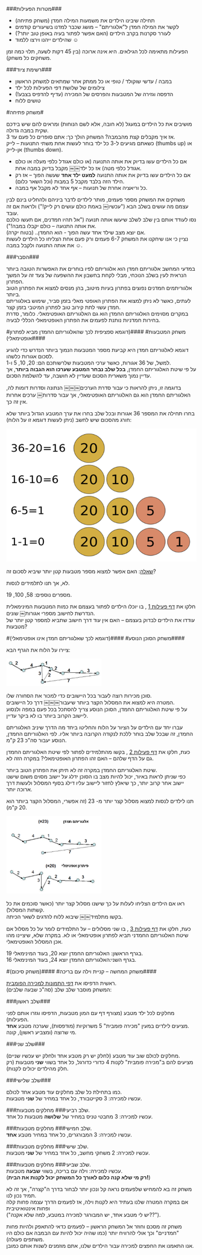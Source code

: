 
###מטרות הפעילות###

* תחילה שיבינו הילדים את משמעות המילה חמדן (משחק פתיחה)
* לקשר את המילה חמדן ל"אלגוריתם" – מושג שכבר למדנו בשיעורים קודמים
* לעורר סקרנות בקרב הילדים (האם אפשר לפתור בעיה באופן טוב יותר?)
* שהילדים ייהנו וירצו ללמוד &#9786;

הפעילות מתאימה לכל הגילאים. היא אינה ארוכה (בין 45 דקות לשעה, תלוי כמה זמן משחקים כל משחק).


###רשימת ציוד###

* במבה / עדשי שוקולד / טופי או כל ממתק אחר שמתאים למשחק הראשון
* צילומים של שלושת דפי הפעילות לכל ילד
* הדפסה וגזירה של המטבעות והפרסים של המכירה (עדיף להדפיס בצבע!)
* טושים ללוח


#משחק פתיחה#

מושיבים את כל הילדים במעגל (לא חובה, אלא לשם הנוחות) ומראים להם שיש בידכם שקית במבה גדולה.   
אז איך מקבלים קצת מהבמבה? המשחק הולך כך: אתם סופרים כל פעם עד 3.   
כשאתם מגיעים ל-3 כל ילד בוחר לעשות אחת משתי התנועות – לייק (thumbs up) או אן-לייק (thumbs down).

* אם כל הילדים עשו בדיוק את אותה התנועה (או כולם אגודל כלפי מעלה או כולם אגודל כלפי מטה) אז כל ילד￼￼
מקבל בדיוק במבה אחת. 
* אם כל הילדים עשו בדיוק את אותה התנועה **למעט ילד אחד** שעשה הפוך – אז רק הילד הזה בלבד מקבל 5
במבות (וכל השאר כלום). 
* כל וריאציה אחרת של תנועות – אף אחד לא מקבל אף במבה.

משחקים את המשחק מספר פעמים, מותר לילדים לדבר ביניהם ולהחליט בינם לבין עצמם מה עושים בשלב הבא ("עכשיו￼ באמת כולם עושים רק לייק!") ולראות אם זה עובד.   
 נסו לעודד אותם בין שלב לשלב שיעשו אותה תנועה ("אל תהיו חמדנים, אם תעשו כולכם את אותה התנועה – כולם יקבלו במבה!").  
אם יוצא מצב שילד אחד עשה הפוך - הוא החמדן.. (בטוח יקרה).  
נציין כי אנו שיחקנו את המשחק 6-7 פעמים ורק פעם אחת הצליחו כל הילדים לעשות את אותה התנועה ולקבל במבה &#9786;.

###הסבר###

במדעי המחשב אלגוריתם חמדן הוא אלגוריתם לפיו בוחרים את האפשרות הטובה ביותר הנראית לעין בשלב הנוכחי, מבלי לקחת בחשבון את ההשפעה של צעד זה על המשך הפתרון.   
 אלגוריתמים חמדנים נפוצים בפתרון בעיות מיטוב, בהן מנסים למצוא את הפתרון הטוב ביותר.   
לעתים, כאשר לא ניתן למצוא את הפתרון האופטי מאלי בזמן סביר, שימוש באלגוריתם חמדן עשוי לתת קירוב טוב לפתרון המיטבי בזמן קצר.  
במקרים מסוימים האלגוריתם החמדן הוא גם האלגוריתם האופטימאלי. כלומר, סדרת בחירות חמדניות נותנת לפעמים את הפתרון האופטימאלי הכללי לבעיה.


#משחק המטבעות#
####(דוגמא ספציפית לכך שהאלגוריתם החמדן מביא לפתרון אופטימאלי)####

דוגמא לאלגוריתם חמדן היא קביעת מספר המטבעות הנמוך ביותר הנדרש כדי להגיע לסכום אגורות כלשהו.  
 למשל, של 36 אגורות, כאשר ערכי המטבעות שלרשותכם הם: 20, 10, 5 ו-1.  
  על פי שיטת האלגוריתם החמדן, **בכל שלב נבחר המטבע שערכו הוא הגבוה ביותר**, אך עדיין נמוך משארית הסכום שעדיין לא חושבה, עד להשלמת הסכום.

בדוגמה זו, ניתן להראות כי עבור סדרת הערכים￼￼￼ הנתונה וסדרות דומות לה, האלגוריתם החמדן הוא גם האלגוריתם האופטימאלי, אך עבור סדרות￼ ערכים אחרות אין זה כך.

בחרו תחילה את המספר 36 אגורות ובכל שלב בחרו את ערך המטבע הגדול ביותר שלא חורג מהסכום שיש לחשב (ניתן לעשות דוגמא זו על הלוח):

<div id="container" align="center">
  <img class="img-responsive" src="greedy-algorithms/img01.png" title=""/>
</div>

<u>שאלה</u>: האם אפשר למצוא מספר מטבעות קטן יותר שיביא לסכום זה?

לא, אך תנו לתלמידים לנסות.

מספרים נוספים: 58, 100, 19.

חלקו את 
[דף פעילות 1](greedy-algorithms/appendix-a.html "")
, בו יוכלו הילדים לפתור בעצמם את כמות המטבעות המינימאלית הנדרשת לחישוב מספרי אגורות￼ שונים.   
עודדו את הילדים לבדוק בעצמם – האם אין עוד דרך חישוב שתביא למספר קטן יותר של מטבעות?


#משחק הסוכן הנוסע#
####(דוגמא לכך שאלגוריתם חמדן אינו אופטימאלי)####

ציירו על הלוח את הגרף הבא:  
<div id="container" align="center" style="width:50%">
  <img class="img-responsive" src="greedy-algorithms/img02.png" title=""/>
</div>

סוכן מכירות רוצה לעבור בכל היישובים כדי למכור את הסחורה שלו.   
המטרה היא למצוא את המסלול הקצר ביותר שיעבור￼￼￼ דרך כל היישובים.   
על פי שיטת האלגוריתם החמדן, הסוכן הנוסע צריך להסתכל בכל פעם במפה ולנסוע ליישוב הקרוב ביותר בו לא ביקר עדיין.

עברו יחד עם הילדים על הציור על הלוח והחליטו ביחד מה הדרך שיניב האלגוריתם החמדן, זה שבכל שלב בוחר ללכת לנקודה הקרובה ביותר אליו. לפי האלגוריתם החמדן, הנוסע יעבור סה"כ 23 ק"מ.

כעת, חלקו את [דף פעילות 2](greedy-algorithms/appendix-b.html "")
, בקשו מהתלמידים לפתור לפי שיטת האלגוריתם החמדן גם על הדף שלהם – 
האם זהו הפתרון האופטימאלי? במקרה הזה לא.

שיטת האלגוריתם החמדן במקרה זה לא תיתן את הפתרון הטוב ביותר.   
כפי שניתן לראות באיור, יכול להיות מצב בו הסוכן ידלג על יישוב מסוים משום שישנו יישוב אחר קרוב יותר, כך שיאלץ לחזור ליישוב עליו דילג בסוף המסלול ולעשות דרך ארוכה יותר.

תנו לילדים לנסות למצוא מסלול קצר יותר מ- 23 (זה אפשרי, המסלול הקצר ביותר הוא 20 ק"מ).

<div id="container" align="center" style="width:50%">
  <img class="img-responsive" src="greedy-algorithms/img03.png" title=""/>
</div>

ראו אם הילדים הצליחו לעלות על כך שישנו מסלול קצר יותר (כאשר סוכמים את כל קשתות המסלול).  
בקשו מתלמיד￼￼ שיבוא ללוח להדגים לשאר הכיתה.

כעת, חלקו את
 [דף פעילות 3](greedy-algorithms/appendix-c.html "")
, בו שני מסלולים – על התלמידים לומר על כל מסלול אם שיטת האלגוריתם החמדני תביא לפתרון אופטימאלי או לא.     במקרה שלא, שיציינו מהו אכן המסלול האופטימאלי.    

בגרף הראשון: האלגוריתם החמדן יוצא 20, בעוד המינימאלי 19.   
בגרף השני:האלגוריתם החמדן יוצא 24, בעוד המינימאלי 16.


#משחק המחשה – קניית וילה עם בריכה#
####(משחק סיכום)####

ראשית הדפיסו את 
 [דפי התמונות למכירה הפומבית](greedy-algorithms/appendix-d.html "").  
המשחק מוסבר שלב שלב (סה"כ שבעה שלבים):

###שלב ראשון###

מחלקים לכל ילד מטבע (מצורף דף עם המון מטבעות, הדפיסו וגזרו אותם לפני הפעילות).   
מציעים לילדים במעין "מכירה פומבית" 5 משרוקיות (מודפסות), שערכה מטבע **אחד**.   
מי שרוצה (ומצביע ראשון), קונה.

###שלב שני###

מחלקים לכולם שוב עוד מטבע (לחלק יש רק מטבע אחד ולחלק יש עכשיו שניים).  
מציעים להם ב"מכירה פומבית" לקנות 4 כדורי כדורגל, כל אחד בשווי **שני** מטבעות (רק חלק מהילדים יכולים לקנות).

###שלב שלישי###

כמו בתחילת כל שלב מחלקים עוד מטבע אחד לכולם.  
עכשיו למכירה: 3 סקייטבורד, כל אחד במחיר של **שני** מטבעות.

###שלב רביעי###
מחלקים מטבעות.  
עכשיו למכירה: 3 מחבטי טניס במחיר של **שלושה** מטבעות כל אחד.

###שלב חמישי###
מחלקים מטבעות.  
עכשיו למכירה: 3 המבורגרים, כל אחד במחיר מטבע **אחד**.

###שלב שישי###
מחלקים מטבעות.  
עכשיו למכירה: 2 משחקי מחשב, כל אחד במחיר של **שני** מטבעות.

###שלב שביעי###
מחלקים מטבעות.  
עכשיו למכירה: וילה עם בריכה, בשווי **שבעה** מטבעות.   
(**רק מי שלא קנה כלום לאורך כל המשחק יכול לקנות את הבית!**)

משחק זה בא להמחיש שלפעמים נראה קל ונכון יותר לבחור בדרך ה"קצרה", אך זה לא תמיד נכון לנו.    
 אם במקרה המטרה שלנו בעתיד היא לקנות וילה, אז לפעמים הדרך עצמה פחות קלה ופחות אינטואיטיבית   
 ("יש לי מטבע אחד, יש המבורגר למכירה במטבע, למה שלא אקנה??").
 
 משחק זה מסכם וחוזר אל המשחק הראשון – לפעמים כדאי להתאפק ולהיות פחות "חמדניים" וכך אולי להרוויח יותר (כמו שהיה יכול להיות עם הבמבה אם כולם היו משתפים פעולה).   
 אנו התאמנו את החפצים למכירה עבור הילדים שלנו, אתם מוזמנים לשנות אותם כמובן.